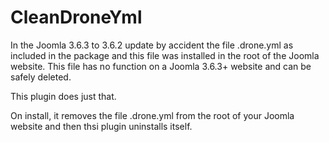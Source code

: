 CleanDroneYml
=============

In the Joomla 3.6.3 to 3.6.2 update by accident the file .drone.yml as included in the package and this file was installed in the root of the Joomla website.
This file has no function on a Joomla 3.6.3+ website and can be safely deleted.

This plugin does just that.

On install, it removes the file .drone.yml from the root of your Joomla website and then thsi plugin uninstalls itself.
